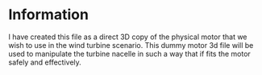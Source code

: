 
# Information

I have created this file as a direct 3D copy of the physical motor that we wish to use in the wind turbine scenario. This dummy motor 3d file will be used to manipulate the turbine nacelle in such a way that if fits the motor safely and effectively.

